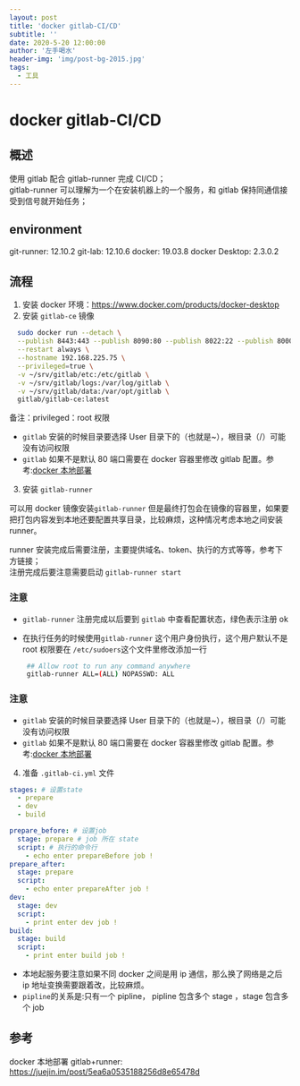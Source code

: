 ```yaml
---
layout: post
title: 'docker gitlab-CI/CD'
subtitle: ''
date: 2020-5-20 12:00:00
author: '左手喝水'
header-img: 'img/post-bg-2015.jpg'
tags:
  - 工具
---
```


# docker gitlab-CI/CD

## 概述

使用 gitlab 配合 gitlab-runner 完成 CI/CD；  
gitlab-runner 可以理解为一个在安装机器上的一个服务，和 gitlab 保持同通信接受到信号就开始任务；

## environment

git-runner: 12.10.2
git-lab: 12.10.6
docker: 19.03.8
docker Desktop: 2.3.0.2

## 流程

1. 安装 docker 环境：<https://www.docker.com/products/docker-desktop>
2. 安装 `gitlab-ce` 镜像

```bash
  sudo docker run --detach \
  --publish 8443:443 --publish 8090:80 --publish 8022:22 --publish 8000:8000 --name gitlab \
  --restart always \
  --hostname 192.168.225.75 \
  --privileged=true \
  -v ~/srv/gitlab/etc:/etc/gitlab \
  -v ~/srv/gitlab/logs:/var/log/gitlab \
  -v ~/srv/gitlab/data:/var/opt/gitlab \
  gitlab/gitlab-ce:latest
```

备注：privileged：root 权限

- `gitlab` 安装的时候目录要选择 User 目录下的（也就是~），根目录（/）可能没有访问权限
- `gitlab` 如果不是默认 80 端口需要在 docker 容器里修改 gitlab 配置。参考:[docker 本地部署](#参考)

3. 安装 `gitlab-runner`

可以用 docker 镜像安装`gitlab-runner` 但是最终打包会在镜像的容器里，如果要把打包内容发到本地还要配置共享目录，比较麻烦，这种情况考虑本地之间安装 runner。

runner 安装完成后需要注册，主要提供域名、token、执行的方式等等，参考下方链接；  
注册完成后要注意需要启动 `gitlab-runner start`

### 注意

- `gitlab-runner` 注册完成以后要到 `gitlab` 中查看配置状态，绿色表示注册 ok
- 在执行任务的时候使用`gitlab-runner` 这个用户身份执行，这个用户默认不是 root 权限要在
  `/etc/sudoers`这个文件里修改添加一行

  ```bash
   ## Allow root to run any command anywhere
   gitlab-runner ALL=(ALL) NOPASSWD: ALL
  ```

### 注意

- `gitlab` 安装的时候目录要选择 User 目录下的（也就是~），根目录（/）可能没有访问权限
- `gitlab` 如果不是默认 80 端口需要在 docker 容器里修改 gitlab 配置。参考:[docker 本地部署](#参考)

4. 准备 `.gitlab-ci.yml` 文件

```yml
stages: # 设置state
  - prepare
  - dev
  - build

prepare_before: # 设置job
  stage: prepare # job 所在 state
  script: # 执行的命令行
    - echo enter prepareBefore job !
prepare_after:
  stage: prepare
  script:
    - echo enter prepareAfter job !
dev:
  stage: dev
  script:
    - print enter dev job !
build:
  stage: build
  script:
    - print enter build job !
```

- 本地起服务要注意如果不同 docker 之间是用 ip 通信，那么换了网络是之后 ip 地址变换需要跟着改，比较麻烦。
- `pipline`的关系是:只有一个 pipline， pipline 包含多个 stage ，stage 包含多个 job

## 参考

docker 本地部署 gitlab+runner: <https://juejin.im/post/5ea6a0535188256d8e65478d>

